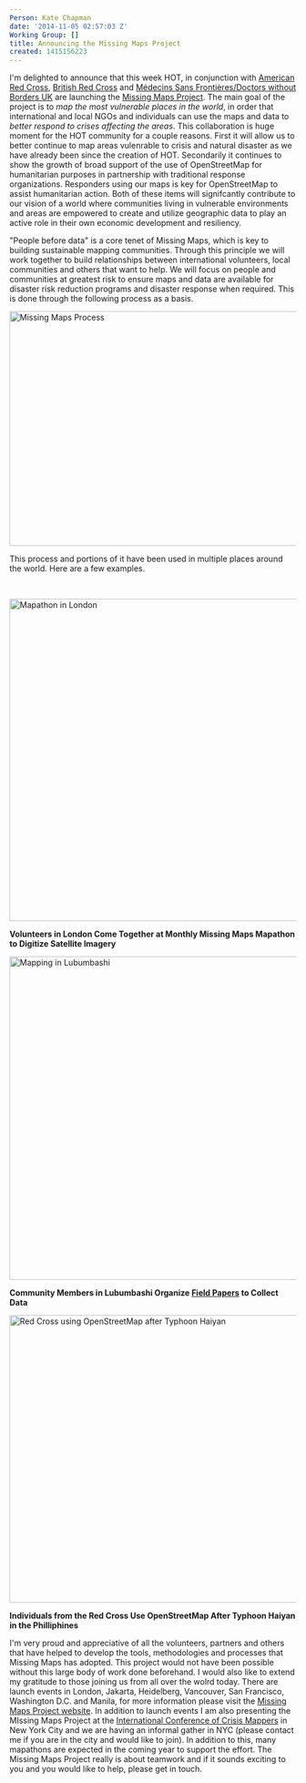 ```yaml
---
Person: Kate Chapman
date: '2014-11-05 02:57:03 Z'
Working Group: []
title: Announcing the Missing Maps Project
created: 1415156223
---
```

<p>I'm delighted to announce that this week HOT, in conjunction with&nbsp;<a href="http://www.redcross.org/">American Red Cross</a>, <a href="http://www.redcross.org.uk/">British Red Cross</a> and <a href="http://www.msf.org.uk/">Médecins Sans Frontières/Doctors without Borders UK</a> are launching the <a href="http://www.missingmaps.org/">Missing Maps Project</a>. The main goal of the project is to <em>map the most vulnerable places in the world</em>, in order that international and local NGOs and individuals can use the maps and data to <em>better respond to crises affecting the areas</em>. This collaboration is huge moment for the HOT community for a couple reasons. First it will allow us to better continue to map areas vulenrable to crisis and natural disaster as we have already been since the creation of HOT. Secondarily it continues to show the growth of broad support of the use of OpenStreetMap for humanitarian purposes in partnership with traditional response organizations. Responders using our maps is key for OpenStreetMap to assist humanitarian action. Both of these items will signifcantly contribute to our vision of a world where communities living in vulnerable environments and areas are empowered to create and utilize geographic data to play an active role in their own economic development and resiliency.</p><p>"People before data" is a core tenet of Missing Maps, which is key to building sustainable mapping communities. Through this principle we will work together to build relationships between international volunteers, local communities and others that want to help. We will focus on people and communities at greatest risk to ensure maps and data are available for disaster risk reduction programs and disaster response when required. This is done through the following process as a basis.&nbsp;</p><p><img class="image-large" src="/sites/default/files/styles/large/public/process.png?itok=jlAYWov0" alt="Missing Maps Process" height="412" width="747"></p><p>This process and portions of it have been used in multiple places around the world. Here are a few examples.</p><p>&nbsp;</p><p><img class="image-large" src="/sites/default/files/styles/large/public/step1.png?itok=faTUjpmd" alt="Mapathon in London" height="566" width="755"></p><p><strong>Volunteers in London Come Together at Monthly Missing Maps Mapathon to Digitize Satellite Imagery</strong></p><p><img class="image-large" src="/sites/default/files/styles/large/public/step2.png?itok=A13CHbCw" alt="Mapping in Lubumbashi" height="568" width="758"></p><p><strong>Community Members in Lubumbashi Organize <a href="http://fieldpapers.org/">Field Papers</a> to Collect Data</strong></p><p><img class="image-large" src="/sites/default/files/styles/large/public/step3.png?itok=7O9g1h6Y" alt="Red Cross using OpenStreetMap after Typhoon Haiyan" height="505" width="761"></p><p><strong>Individuals from the Red Cross Use OpenStreetMap After Typhoon Haiyan in the Philliphines</strong></p><p>I'm very proud and appreciative of all the volunteers, partners and others that have helped to develop the tools, methodologies and processes that Missing Maps has adopted. This project would not have been possible without this large body of work done beforehand. I would also like to extend my gratitude to those joining us from all over the wolrd today. There are launch events in London, Jakarta, Heidelberg, Vancouver, San Francisco, Washington D.C. and Manila, for more information please visit the <a href="http://www.missingmaps.org/">Missing Maps Project website</a>. In addition to launch events I am also presenting the MIssing Maps Project at the <a href="http://crisismappers.net/">International Conference of Crisis Mappers</a> in New York City and we are having an informal gather in NYC (please contact me if you are in the city and would like to join). In addition to this, many mapathons are expected in the coming year to support the effort. The Missing Maps Project really is about teamwork and if it sounds exciting to you and you would like to help, please get in touch.&nbsp;</p><p>&nbsp;</p>
